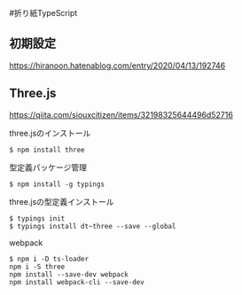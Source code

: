 #折り紙TypeScript

## 初期設定

https://hiranoon.hatenablog.com/entry/2020/04/13/192746

## Three.js

https://qiita.com/siouxcitizen/items/32198325644496d52716


three.jsのインストール
```shell
$ npm install three
```

型定義パッケージ管理
```shell
$ npm install -g typings
```

three.jsの型定義インストール
```shell
$ typings init
$ typings install dt~three --save --global
```

webpack

```
$ npm i -D ts-loader
npm i -S three
npm install --save-dev webpack
npm install webpack-cli --save-dev
```